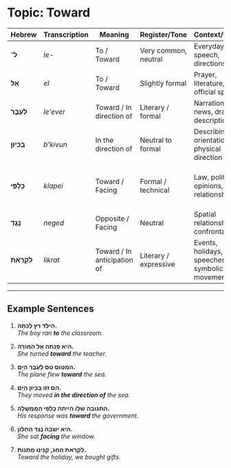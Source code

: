 # Topic: Toward

| **Hebrew** | **Transcription** | **Meaning**               | **Register/Tone**    | **Context/Usage**                             | **Notes/Nuance**                                            |
|---------------|----------------|---------------------------|----------------------|------------------------------------------------|-------------------------------------------------------------|
| **ל־**        | *le-*          | To / Toward                | Very common, neutral | Everyday speech, directions                   | Most basic and versatile                                   |
| **אֶל**        | *el*           | To / Toward                | Slightly formal      | Prayer, literature, official speech           | Slightly elevated or poetic                                |
| **לְעֵבֶר**      | *le'ever*      | Toward / In direction of   | Literary / formal    | Narration, news, dramatic descriptions        | Implies **directionality**, focus                          |
| **בְּכִּיוּן**     | *b’kivun*      | In the direction of        | Neutral to formal    | Describing orientation, physical direction    | Used with motion verbs (זז, נָסַע)                           |
| **כְּלַפֵּי**      | *klapei*       | Toward / Facing            | Formal / technical   | Law, politics, opinions, relationships        | Often **figurative** (e.g., attitude toward someone)       |
| **נֶגֶד**       | *neged*        | Opposite / Facing          | Neutral              | Spatial relationships, confrontation          | Not movement—**facing** something                          |
| **לִקְרַאת**     | *likrat*       | Toward / In anticipation of | Literary / expressive | Events, holidays, speeches, symbolic movement | Often implies **expectation**, **preparation**, or **welcoming** |

---

## Example Sentences

1. **הילד רץ לַכִּתָּה.**  
   *The boy ran **to** the classroom.*

2. **היא פנתה אֶל הַמּוֹרָה.**  
   *She turned **toward** the teacher.*

3. **המטוס טס לְעֵבֶר הַיָּם.**  
   *The plane flew **toward** the sea.*

4. **הם זזו בְּכִּיוּן הַיָּם.**  
   *They moved **in the direction of** the sea.*

5. **התגובה שלו הייתה כְּלַפֵּי הַמֶּמְשָׁלָה.**  
   *His response was **toward** the government.*

6. **היא ישבה נֶגֶד הַחַלּוֹן.**  
   *She sat **facing** the window.*

7. **לִקְרַאת הַחַג, קָנִינוּ מַתָּנוֹת.**  
   *Toward the holiday, we bought gifts.*
